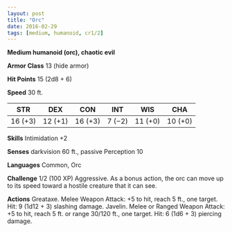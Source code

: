 ```yaml
---
layout: post
title: "Orc"
date: 2016-02-29
tags: [medium, humanoid, cr1/2]
---
```


**Medium humanoid (orc), chaotic evil**

**Armor Class** 13 (hide armor)

**Hit Points** 15 (2d8 + 6)

**Speed** 30 ft.

|   STR   |   DEX   |   CON   |   INT   |   WIS   |   CHA   |
|:-----:|:-----:|:-----:|:-----:|:-----:|:-----:|
| 16 (+3) | 12 (+1) | 16 (+3) | 7 (−2) | 11 (+0) | 10 (+0) |

**Skills** Intimidation +2 

**Senses** darkvision 60 ft., passive Perception 10 

**Languages** Common, Orc 

**Challenge** 1/2 (100 XP) Aggressive. As a bonus action, the orc can move up to its speed toward a hostile creature that it can see. 

**Actions** Greataxe. Melee Weapon Attack: +5 to hit, reach 5 ft., one target. Hit: 9 (1d12 + 3) slashing damage. Javelin. Melee or Ranged Weapon Attack: +5 to hit, reach 5 ft. or range 30/120 ft., one target. Hit: 6 (1d6 + 3) piercing damage.